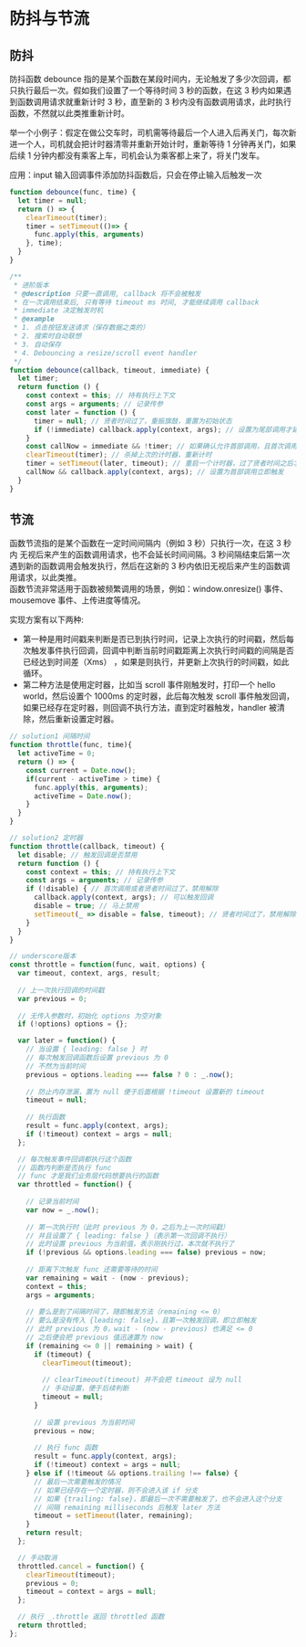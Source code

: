 # 防抖与节流

## 防抖
防抖函数 debounce 指的是某个函数在某段时间内，无论触发了多少次回调，都只执行最后一次。假如我们设置了一个等待时间 3 秒的函数，在这 3 秒内如果遇到函数调用请求就重新计时 3 秒，直至新的 3 秒内没有函数调用请求，此时执行函数，不然就以此类推重新计时。<br>

举一个小例子：假定在做公交车时，司机需等待最后一个人进入后再关门，每次新进一个人，司机就会把计时器清零并重新开始计时，重新等待 1 分钟再关门，如果后续 1 分钟内都没有乘客上车，司机会认为乘客都上来了，将关门发车。<br>

应用：input 输入回调事件添加防抖函数后，只会在停止输入后触发一次


```js
function debounce(func, time) {
  let timer = null;
  return () => {
    clearTimeout(timer);
    timer = setTimeout(()=> {
      func.apply(this, arguments)
    }, time);
  }
}

/**
 * 进阶版本
 * @description 只要一直调用, callback 将不会被触发
 * 在一次调用结束后, 只有等待 timeout ms 时间, 才能继续调用 callback
 * immediate 决定触发时机
 * @example 
 * 1. 点击按钮发送请求（保存数据之类的）
 * 2. 搜索时自动联想
 * 3. 自动保存
 * 4. Debouncing a resize/scroll event handler
 */
function debounce(callback, timeout, immediate) {
  let timer;
  return function () {
    const context = this; // 持有执行上下文
    const args = arguments; // 记录传参
    const later = function () {
      timer = null; // 贤者时间过了，重振旗鼓，重置为初始状态
      if (!immediate) callback.apply(context, args); // 设置为尾部调用才延时触发
    }
    const callNow = immediate && !timer; // 如果确认允许首部调用，且首次调用，那么本次立即触发
    clearTimeout(timer); // 杀掉上次的计时器，重新计时
    timer = setTimeout(later, timeout); // 重启一个计时器，过了贤者时间之后才触发
    callNow && callback.apply(context, args); // 设置为首部调用立即触发
  }
}
```

## 节流
函数节流指的是某个函数在一定时间间隔内（例如 3 秒）只执行一次，在这 3 秒内 无视后来产生的函数调用请求，也不会延长时间间隔。3 秒间隔结束后第一次遇到新的函数调用会触发执行，然后在这新的 3 秒内依旧无视后来产生的函数调用请求，以此类推。<br>
函数节流非常适用于函数被频繁调用的场景，例如：window.onresize() 事件、mousemove 事件、上传进度等情况。

实现方案有以下两种:
- 第一种是用时间戳来判断是否已到执行时间，记录上次执行的时间戳，然后每次触发事件执行回调，回调中判断当前时间戳距离上次执行时间戳的间隔是否已经达到时间差（Xms） ，如果是则执行，并更新上次执行的时间戳，如此循环。
- 第二种方法是使用定时器，比如当 scroll 事件刚触发时，打印一个 hello world，然后设置个 1000ms 的定时器，此后每次触发 scroll 事件触发回调，如果已经存在定时器，则回调不执行方法，直到定时器触发，handler 被清除，然后重新设置定时器。

```js
// solution1 间隔时间
function throttle(func, time){
  let activeTime = 0;
  return () => {
    const current = Date.now();
    if(current - activeTime > time) {
      func.apply(this, arguments);
      activeTime = Date.now();
    }
  }
}

// solution2 定时器
function throttle(callback, timeout) {
  let disable; // 触发回调是否禁用
  return function () {
    const context = this; // 持有执行上下文
    const args = arguments; // 记录传参
    if (!disable) { // 首次调用或者贤者时间过了，禁用解除
      callback.apply(context, args); // 可以触发回调
      disable = true; // 马上禁用
      setTimeout(_ => disable = false, timeout); // 贤者时间过了，禁用解除
    }
  }
}

// underscore版本
const throttle = function(func, wait, options) {
  var timeout, context, args, result;
  
  // 上一次执行回调的时间戳
  var previous = 0;
  
  // 无传入参数时，初始化 options 为空对象
  if (!options) options = {};

  var later = function() {
    // 当设置 { leading: false } 时
    // 每次触发回调函数后设置 previous 为 0
    // 不然为当前时间
    previous = options.leading === false ? 0 : _.now();
    
    // 防止内存泄漏，置为 null 便于后面根据 !timeout 设置新的 timeout
    timeout = null;
    
    // 执行函数
    result = func.apply(context, args);
    if (!timeout) context = args = null;
  };

  // 每次触发事件回调都执行这个函数
  // 函数内判断是否执行 func
  // func 才是我们业务层代码想要执行的函数
  var throttled = function() {
    
    // 记录当前时间
    var now = _.now();
    
    // 第一次执行时（此时 previous 为 0，之后为上一次时间戳）
    // 并且设置了 { leading: false }（表示第一次回调不执行）
    // 此时设置 previous 为当前值，表示刚执行过，本次就不执行了
    if (!previous && options.leading === false) previous = now;
    
    // 距离下次触发 func 还需要等待的时间
    var remaining = wait - (now - previous);
    context = this;
    args = arguments;
    
    // 要么是到了间隔时间了，随即触发方法（remaining <= 0）
    // 要么是没有传入 {leading: false}，且第一次触发回调，即立即触发
    // 此时 previous 为 0，wait - (now - previous) 也满足 <= 0
    // 之后便会把 previous 值迅速置为 now
    if (remaining <= 0 || remaining > wait) {
      if (timeout) {
        clearTimeout(timeout);
        
        // clearTimeout(timeout) 并不会把 timeout 设为 null
        // 手动设置，便于后续判断
        timeout = null;
      }
      
      // 设置 previous 为当前时间
      previous = now;
      
      // 执行 func 函数
      result = func.apply(context, args);
      if (!timeout) context = args = null;
    } else if (!timeout && options.trailing !== false) {
      // 最后一次需要触发的情况
      // 如果已经存在一个定时器，则不会进入该 if 分支
      // 如果 {trailing: false}，即最后一次不需要触发了，也不会进入这个分支
      // 间隔 remaining milliseconds 后触发 later 方法
      timeout = setTimeout(later, remaining);
    }
    return result;
  };

  // 手动取消
  throttled.cancel = function() {
    clearTimeout(timeout);
    previous = 0;
    timeout = context = args = null;
  };

  // 执行 _.throttle 返回 throttled 函数
  return throttled;
};
```